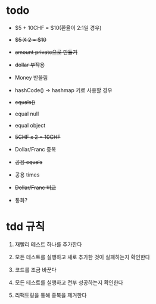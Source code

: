 # todo

* $5 + 10CHF = $10(환율이 2:1일 경우)

* ~~$5 X 2 = $10~~

* ~~amount private으로 만들기~~

* ~~dollar 부작용~~

* Money 반올림

* hashCode() -> hashmap 키로 사용할 경우

* ~~equals()~~

* equal null

* equal object

* ~~5CHF x 2 = 10CHF~~

* Dollar/Franc 중복

* ~~공용 equals~~

* 공용 times

* ~~Dollar/Franc 비교~~

* 통화?

# tdd 규칙

1. 재빨리 테스트 하나를 추가한다

2. 모든 테스트를 실행하고 새로 추가한 것이 실패하는지 확인한다

3. 코드를 조금 바꾼다

4. 모든 테스트를 실행하고 전부 성공하는지 확인한다

5. 리팩토링을 통해 중복을 제거한다
